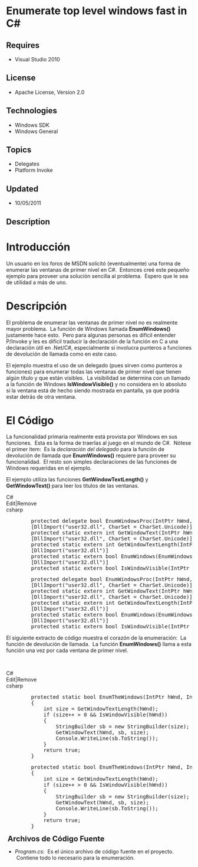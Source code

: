 # Enumerate top level windows fast in C#
## Requires
- Visual Studio 2010
## License
- Apache License, Version 2.0
## Technologies
- Windows SDK
- Windows General
## Topics
- Delegates
- Platform Invoke
## Updated
- 10/05/2011
## Description

<h1>Introducci&oacute;n</h1>
<p>Un usuario en los foros de MSDN solicit&oacute; (eventualmente) una forma de enumerar las ventanas de primer nivel en C#. &nbsp;Entonces cre&eacute; este peque&ntilde;o ejemplo para proveer una soluci&oacute;n sencilla al problema. &nbsp;Espero que le sea
 de utilidad a m&aacute;s de uno.</p>
<h1>Descripci&oacute;n</h1>
<p>El problema de enumerar las ventanas de primer nivel no es realmente mayor problema. &nbsp;La funci&oacute;n de Windows llamada
<strong>EnumWindows()</strong> justamente hace esto. &nbsp;Pero para algunas personas es dif&iacute;cil entender P/Invoke y les es dif&iacute;cil traducir la declaraci&oacute;n de la funci&oacute;n en C a una declaraci&oacute;n &uacute;til en .Net/C#, especialmente
 si involucra punteros a funciones de devoluci&oacute;n de llamada como en este caso.</p>
<p>El ejemplo muestra el uso de un delegado (pues sirven como punteros a funciones) para enumerar todas las ventanas de primer nivel que tienen alg&uacute;n t&iacute;tulo y que est&aacute;n visibles. &nbsp;La visibilidad se determina con un llamado a la funci&oacute;n
 de Windows <strong>IsWindowVisible()</strong> y no considera en lo absoluto si la ventana est&aacute; de hecho siendo mostrada en pantalla, ya que podr&iacute;a estar detr&aacute;s de otra ventana.</p>
<h1>El C&oacute;digo</h1>
<p>La funcionalidad primaria realmente est&aacute; provista por Windows en sus funciones. &nbsp;Esta es la forma de traerlas al juego en el mundo de C#. &nbsp;N&oacute;tese el primer item: &nbsp;Es la
<em>declaraci&oacute;n del delegado</em> para la funci&oacute;n de devoluci&oacute;n de llamada que
<strong>EnumWindows()</strong> requiere para proveer su funcionalidad. &nbsp;El resto son simples declaraciones de las funciones de Windows requeridas en el ejemplo.</p>
<p>El ejemplo utiliza las funciones <strong>GetWindowTextLength()</strong> y <strong>
GetWindowText()</strong> para leer los t&iacute;tulos de las ventanas.</p>
<div class="scriptcode">
<div class="pluginEditHolder" pluginCommand="mceScriptCode">
<div class="title"><span>C#</span></div>
<div class="pluginLinkHolder"><span class="pluginEditHolderLink">Edit</span>|<span class="pluginRemoveHolderLink">Remove</span></div>
<span class="hidden">csharp</span>
<pre class="hidden">        protected delegate bool EnumWindowsProc(IntPtr hWnd, IntPtr lParam);
        [DllImport(&quot;user32.dll&quot;, CharSet = CharSet.Unicode)]
        protected static extern int GetWindowText(IntPtr hWnd, StringBuilder strText, int maxCount);
        [DllImport(&quot;user32.dll&quot;, CharSet = CharSet.Unicode)]
        protected static extern int GetWindowTextLength(IntPtr hWnd);
        [DllImport(&quot;user32.dll&quot;)]
        protected static extern bool EnumWindows(EnumWindowsProc enumProc, IntPtr lParam);
        [DllImport(&quot;user32.dll&quot;)]
        protected static extern bool IsWindowVisible(IntPtr hWnd);
</pre>
<div class="preview">
<pre class="csharp">&nbsp;&nbsp;&nbsp;&nbsp;&nbsp;&nbsp;&nbsp;&nbsp;<span class="cs__keyword">protected</span>&nbsp;<span class="cs__keyword">delegate</span>&nbsp;<span class="cs__keyword">bool</span>&nbsp;EnumWindowsProc(IntPtr&nbsp;hWnd,&nbsp;IntPtr&nbsp;lParam);&nbsp;
&nbsp;&nbsp;&nbsp;&nbsp;&nbsp;&nbsp;&nbsp;&nbsp;[DllImport(<span class="cs__string">&quot;user32.dll&quot;</span>,&nbsp;CharSet&nbsp;=&nbsp;CharSet.Unicode)]&nbsp;
&nbsp;&nbsp;&nbsp;&nbsp;&nbsp;&nbsp;&nbsp;&nbsp;<span class="cs__keyword">protected</span>&nbsp;<span class="cs__keyword">static</span>&nbsp;<span class="cs__keyword">extern</span>&nbsp;<span class="cs__keyword">int</span>&nbsp;GetWindowText(IntPtr&nbsp;hWnd,&nbsp;StringBuilder&nbsp;strText,&nbsp;<span class="cs__keyword">int</span>&nbsp;maxCount);&nbsp;
&nbsp;&nbsp;&nbsp;&nbsp;&nbsp;&nbsp;&nbsp;&nbsp;[DllImport(<span class="cs__string">&quot;user32.dll&quot;</span>,&nbsp;CharSet&nbsp;=&nbsp;CharSet.Unicode)]&nbsp;
&nbsp;&nbsp;&nbsp;&nbsp;&nbsp;&nbsp;&nbsp;&nbsp;<span class="cs__keyword">protected</span>&nbsp;<span class="cs__keyword">static</span>&nbsp;<span class="cs__keyword">extern</span>&nbsp;<span class="cs__keyword">int</span>&nbsp;GetWindowTextLength(IntPtr&nbsp;hWnd);&nbsp;
&nbsp;&nbsp;&nbsp;&nbsp;&nbsp;&nbsp;&nbsp;&nbsp;[DllImport(<span class="cs__string">&quot;user32.dll&quot;</span>)]&nbsp;
&nbsp;&nbsp;&nbsp;&nbsp;&nbsp;&nbsp;&nbsp;&nbsp;<span class="cs__keyword">protected</span>&nbsp;<span class="cs__keyword">static</span>&nbsp;<span class="cs__keyword">extern</span>&nbsp;<span class="cs__keyword">bool</span>&nbsp;EnumWindows(EnumWindowsProc&nbsp;enumProc,&nbsp;IntPtr&nbsp;lParam);&nbsp;
&nbsp;&nbsp;&nbsp;&nbsp;&nbsp;&nbsp;&nbsp;&nbsp;[DllImport(<span class="cs__string">&quot;user32.dll&quot;</span>)]&nbsp;
&nbsp;&nbsp;&nbsp;&nbsp;&nbsp;&nbsp;&nbsp;&nbsp;<span class="cs__keyword">protected</span>&nbsp;<span class="cs__keyword">static</span>&nbsp;<span class="cs__keyword">extern</span>&nbsp;<span class="cs__keyword">bool</span>&nbsp;IsWindowVisible(IntPtr&nbsp;hWnd);&nbsp;
</pre>
</div>
</div>
</div>
<p>El siguiente extracto de c&oacute;digo muestra el coraz&oacute;n de la enumeraci&oacute;n: &nbsp;La funci&oacute;n de devoluci&oacute;n de llamada. &nbsp;La funci&oacute;n
<strong>EnumWindows()</strong> llama a esta funci&oacute;n una vez por cada ventana de primer nivel.</p>
<p>&nbsp;</p>
<div class="scriptcode">
<div class="pluginEditHolder" pluginCommand="mceScriptCode">
<div class="title"><span>C#</span></div>
<div class="pluginLinkHolder"><span class="pluginEditHolderLink">Edit</span>|<span class="pluginRemoveHolderLink">Remove</span></div>
<span class="hidden">csharp</span>
<pre class="hidden">        protected static bool EnumTheWindows(IntPtr hWnd, IntPtr lParam)
        {
            int size = GetWindowTextLength(hWnd);
            if (size&#43;&#43; &gt; 0 &amp;&amp; IsWindowVisible(hWnd))
            {
                StringBuilder sb = new StringBuilder(size);
                GetWindowText(hWnd, sb, size);
                Console.WriteLine(sb.ToString());
            }
            return true;
        }
</pre>
<div class="preview">
<pre class="csharp">&nbsp;&nbsp;&nbsp;&nbsp;&nbsp;&nbsp;&nbsp;&nbsp;<span class="cs__keyword">protected</span>&nbsp;<span class="cs__keyword">static</span>&nbsp;<span class="cs__keyword">bool</span>&nbsp;EnumTheWindows(IntPtr&nbsp;hWnd,&nbsp;IntPtr&nbsp;lParam)&nbsp;
&nbsp;&nbsp;&nbsp;&nbsp;&nbsp;&nbsp;&nbsp;&nbsp;{&nbsp;
&nbsp;&nbsp;&nbsp;&nbsp;&nbsp;&nbsp;&nbsp;&nbsp;&nbsp;&nbsp;&nbsp;&nbsp;<span class="cs__keyword">int</span>&nbsp;size&nbsp;=&nbsp;GetWindowTextLength(hWnd);&nbsp;
&nbsp;&nbsp;&nbsp;&nbsp;&nbsp;&nbsp;&nbsp;&nbsp;&nbsp;&nbsp;&nbsp;&nbsp;<span class="cs__keyword">if</span>&nbsp;(size&#43;&#43;&nbsp;&gt;&nbsp;<span class="cs__number">0</span>&nbsp;&amp;&amp;&nbsp;IsWindowVisible(hWnd))&nbsp;
&nbsp;&nbsp;&nbsp;&nbsp;&nbsp;&nbsp;&nbsp;&nbsp;&nbsp;&nbsp;&nbsp;&nbsp;{&nbsp;
&nbsp;&nbsp;&nbsp;&nbsp;&nbsp;&nbsp;&nbsp;&nbsp;&nbsp;&nbsp;&nbsp;&nbsp;&nbsp;&nbsp;&nbsp;&nbsp;StringBuilder&nbsp;sb&nbsp;=&nbsp;<span class="cs__keyword">new</span>&nbsp;StringBuilder(size);&nbsp;
&nbsp;&nbsp;&nbsp;&nbsp;&nbsp;&nbsp;&nbsp;&nbsp;&nbsp;&nbsp;&nbsp;&nbsp;&nbsp;&nbsp;&nbsp;&nbsp;GetWindowText(hWnd,&nbsp;sb,&nbsp;size);&nbsp;
&nbsp;&nbsp;&nbsp;&nbsp;&nbsp;&nbsp;&nbsp;&nbsp;&nbsp;&nbsp;&nbsp;&nbsp;&nbsp;&nbsp;&nbsp;&nbsp;Console.WriteLine(sb.ToString());&nbsp;
&nbsp;&nbsp;&nbsp;&nbsp;&nbsp;&nbsp;&nbsp;&nbsp;&nbsp;&nbsp;&nbsp;&nbsp;}&nbsp;
&nbsp;&nbsp;&nbsp;&nbsp;&nbsp;&nbsp;&nbsp;&nbsp;&nbsp;&nbsp;&nbsp;&nbsp;<span class="cs__keyword">return</span>&nbsp;<span class="cs__keyword">true</span>;&nbsp;
&nbsp;&nbsp;&nbsp;&nbsp;&nbsp;&nbsp;&nbsp;&nbsp;}&nbsp;
</pre>
</div>
</div>
</div>
<div class="endscriptcode">&nbsp;<span style="font-size:20px; font-weight:bold">Archivos de C&oacute;digo Fuente</span></div>
<ul>
<li><em>Program.cs:</em>&nbsp; Es el &uacute;nico archivo de c&oacute;digo fuente en el proyecto. &nbsp;Contiene todo lo necesario para la enumeraci&oacute;n.
</li></ul>
